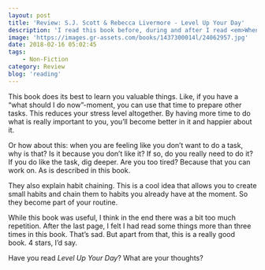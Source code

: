 ```yaml
---
layout: post
title: 'Review: S.J. Scott & Rebecca Livermore - Level Up Your Day'
description: 'I read this book before, during and after I read <em>When</em>. There are similarities between what Daniel Pink is saying and what Scott and Livermore tell. So that was a funny observation. Because I hadn&#8217;t planned at all for it to work out like that. Anyway, I just finished <em>Level Up Your Day</em>. Here&#8217;s what I think of it.'
image: 'https://images.gr-assets.com/books/1437300014l/24062957.jpg'
date: 2018-02-16 05:02:45
tags:
    - Non-Fiction
category: Review
blog: 'reading'
---
```

This book does its best to learn you valuable things. Like, if you have a &#8220;what should I do now&#8221;-moment, you can use that time to prepare other tasks. This reduces your stress level altogether. By having more time to do what is really important to you, you&#8217;ll become better in it and happier about it.

Or how about this: when you are feeling like you don&#8217;t want to do a task, why is that? Is it because you don&#8217;t like it? If so, do you really need to do it? If you do like the task, dig deeper. Are you too tired? Because that you can work on. As is described in this book.

They also explain habit chaining. This is a cool idea that allows you to create small habits and chain them to habits you already have at the moment. So they become part of your routine.

While this book was useful, I think in the end there was a bit too much repetition. After the last page, I felt I had read some things more than three times in this book. That&#8217;s sad. But apart from that, this is a really good book. 4 stars, I&#8217;d say.

Have you read <em>Level Up Your Day</em>? What are your thoughts?